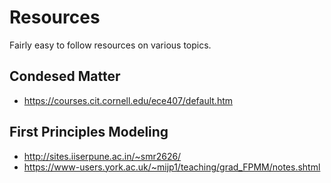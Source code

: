 # Resources

Fairly easy to follow resources on various topics.

## Condesed Matter

- https://courses.cit.cornell.edu/ece407/default.htm

## First Principles Modeling

- http://sites.iiserpune.ac.in/~smr2626/
- https://www-users.york.ac.uk/~mijp1/teaching/grad_FPMM/notes.shtml
